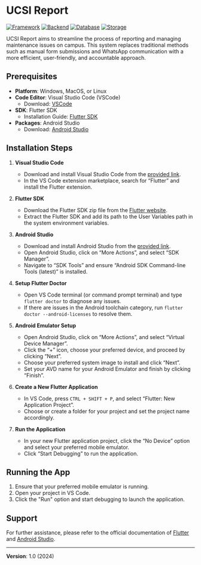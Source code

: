 # UCSI Report

[![Framework](https://img.shields.io/badge/framework-Flutter-blue)](https://flutter.dev/)
[![Backend](https://img.shields.io/badge/backend-Firebase-orange)](https://firebase.google.com/)
[![Database](https://img.shields.io/badge/database-Firestore-yellow)](https://firebase.google.com/products/firestore)
[![Storage](https://img.shields.io/badge/storage-Firebase%20Storage-green)](https://firebase.google.com/products/storage)

UCSI Report aims to streamline the process of reporting and managing maintenance issues on campus. This system replaces traditional methods such as manual form submissions and WhatsApp communication with a more efficient, user-friendly, and accountable approach.

## Prerequisites

- **Platform**: Windows, MacOS, or Linux
- **Code Editor**: Visual Studio Code (VSCode)
  - Download: [VSCode](https://code.visualstudio.com/download)
- **SDK**: Flutter SDK
  - Installation Guide: [Flutter SDK](https://docs.flutter.dev/get-started/install)
- **Packages**: Android Studio
  - Download: [Android Studio](https://developer.android.com/studio)

## Installation Steps

1. **Visual Studio Code**
   - Download and install Visual Studio Code from the [provided link](https://code.visualstudio.com/download).
   - In the VS Code extension marketplace, search for “Flutter” and install the Flutter extension.

2. **Flutter SDK**
   - Download the Flutter SDK zip file from the [Flutter website](https://docs.flutter.dev/get-started/install).
   - Extract the Flutter SDK and add its path to the User Variables path in the system environment variables.

3. **Android Studio**
   - Download and install Android Studio from the [provided link](https://developer.android.com/studio).
   - Open Android Studio, click on “More Actions”, and select “SDK Manager”.
   - Navigate to “SDK Tools” and ensure “Android SDK Command-line Tools (latest)” is installed.

4. **Setup Flutter Doctor**
   - Open VS Code terminal (or command prompt terminal) and type `flutter doctor` to diagnose any issues.
   - If there are issues in the Android toolchain category, run `flutter doctor --android-licenses` to resolve them.

5. **Android Emulator Setup**
   - Open Android Studio, click on “More Actions”, and select “Virtual Device Manager”.
   - Click the “+” icon, choose your preferred device, and proceed by clicking “Next”.
   - Choose your preferred system image to install and click “Next”.
   - Set your AVD name for your Android Emulator and finish by clicking “Finish”.

6. **Create a New Flutter Application**
   - In VS Code, press `CTRL + SHIFT + P`, and select “Flutter: New Application Project”.
   - Choose or create a folder for your project and set the project name accordingly.

7. **Run the Application**
   - In your new Flutter application project, click the “No Device” option and select your preferred mobile emulator.
   - Click “Start Debugging” to run the application.

## Running the App

1. Ensure that your preferred mobile emulator is running.
2. Open your project in VS Code.
3. Click the "Run" option and start debugging to launch the application.

## Support

For further assistance, please refer to the official documentation of [Flutter](https://docs.flutter.dev) and [Android Studio](https://developer.android.com/studio).

---

**Version**: 1.0 (2024)